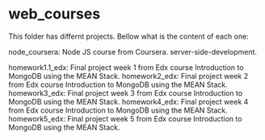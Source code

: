 # web_courses

This folder has differnt projects. Bellow what is the content of each one: 

node_coursera: Node JS course from Coursera. server-side-development.

homework1.1_edx: Final project week 1 from Edx course Introduction to MongoDB using the MEAN Stack.
homework2_edx: Final project week 2 from Edx course Introduction to MongoDB using the MEAN Stack.
homework3_edx: Final project week 3 from Edx course Introduction to MongoDB using the MEAN Stack.
homework4_edx: Final project week 4 from Edx course Introduction to MongoDB using the MEAN Stack.
homework5_edx: Final project week 5 from Edx course Introduction to MongoDB using the MEAN Stack.

